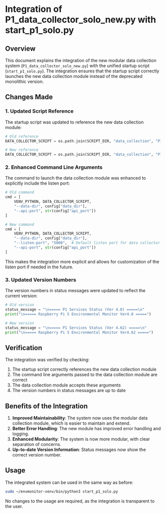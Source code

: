 # Integration of P1_data_collector_solo_new.py with start_p1_solo.py

## Overview
This document explains the integration of the new modular data collection system (`P1_data_collector_solo_new.py`) with the unified startup script (`start_p1_solo.py`). The integration ensures that the startup script correctly launches the new data collection module instead of the deprecated monolithic version.

## Changes Made

### 1. Updated Script Reference
The startup script was updated to reference the new data collection module:

```python
# Old reference
DATA_COLLECTOR_SCRIPT = os.path.join(SCRIPT_DIR, "data_collection", "P1_data_collector_solo.py")

# New reference
DATA_COLLECTOR_SCRIPT = os.path.join(SCRIPT_DIR, "data_collection", "P1_data_collector_solo_new.py")
```

### 2. Enhanced Command Line Arguments
The command to launch the data collection module was enhanced to explicitly include the listen port:

```python
# Old command
cmd = [
    VENV_PYTHON, DATA_COLLECTOR_SCRIPT,
    "--data-dir", config["data_dir"],
    "--api-port", str(config["api_port"])
]

# New command
cmd = [
    VENV_PYTHON, DATA_COLLECTOR_SCRIPT,
    "--data-dir", config["data_dir"],
    "--listen-port", "5000",  # Default listen port for data collector
    "--api-port", str(config["api_port"])
]
```

This makes the integration more explicit and allows for customization of the listen port if needed in the future.

### 3. Updated Version Numbers
The version numbers in status messages were updated to reflect the current version:

```python
# Old version
status_message = "\n===== P1 Services Status (Ver 4.0) =====\n"
print("\n===== Raspberry Pi 5 Environmental Monitor Ver4.0 =====")

# New version
status_message = "\n===== P1 Services Status (Ver 4.62) =====\n"
print("\n===== Raspberry Pi 5 Environmental Monitor Ver4.62 =====")
```

## Verification
The integration was verified by checking:
1. The startup script correctly references the new data collection module
2. The command line arguments passed to the data collection module are correct
3. The data collection module accepts these arguments
4. The version numbers in status messages are up to date

## Benefits of the Integration
1. **Improved Maintainability**: The system now uses the modular data collection module, which is easier to maintain and extend.
2. **Better Error Handling**: The new module has improved error handling and logging.
3. **Enhanced Modularity**: The system is now more modular, with clear separation of concerns.
4. **Up-to-date Version Information**: Status messages now show the correct version number.

## Usage
The integrated system can be used in the same way as before:

```bash
sudo ~/envmonitor-venv/bin/python3 start_p1_solo.py
```

No changes to the usage are required, as the integration is transparent to the user.